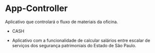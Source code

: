 # App-Controller
Aplicativo que controlará o fluxo de materiais da oficina.
 
 - CASH
 
 - Aplicativo com a funcionalidade de calcular salários entre escalar de serviços dos segurança patrimoniais do Estado de São Paulo.
